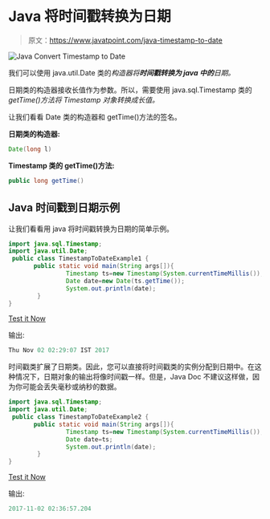 # Java 将时间戳转换为日期

> 原文：<https://www.javatpoint.com/java-timestamp-to-date>

![Java Convert Timestamp to Date](../img/4d74566c6abbe565da954a0d9709199f.png)

我们可以使用 java.util.Date 类的*构造器将**时间戳转换为 java 中的**日期。*

日期类的构造器接收长值作为参数。所以，需要使用 java.sql.Timestamp 类的 *getTime()方法将 Timestamp 对象转换成长值。*

让我们看看 Date 类的构造器和 getTime()方法的签名。

**日期类的构造器:**

```java
Date(long l)

```

**Timestamp 类的 getTime()方法:**

```java
public long getTime()

```

## Java 时间戳到日期示例

让我们看看用 java 将时间戳转换为日期的简单示例。

```java
import java.sql.Timestamp;  
import java.util.Date;  
 public class TimestampToDateExample1 {  
       public static void main(String args[]){  
                Timestamp ts=new Timestamp(System.currentTimeMillis());
                Date date=new Date(ts.getTime());
                System.out.println(date);                   
        }  
}  

```

[Test it Now](https://compiler.javatpoint.com/opr/test.jsp?filename=TimestampToDateExample1)

输出:

```java
Thu Nov 02 02:29:07 IST 2017

```

时间戳类扩展了日期类。因此，您可以直接将时间戳类的实例分配到日期中。在这种情况下，日期对象的输出将像时间戳一样。但是，Java Doc 不建议这样做，因为你可能会丢失毫秒或纳秒的数据。

```java
import java.sql.Timestamp;  
import java.util.Date;  
 public class TimestampToDateExample2 {  
       public static void main(String args[]){  
                Timestamp ts=new Timestamp(System.currentTimeMillis());
                Date date=ts;
                System.out.println(date);                   
        }  
}  

```

[Test it Now](https://compiler.javatpoint.com/opr/test.jsp?filename=TimestampToDateExample2)

输出:

```java
2017-11-02 02:36:57.204

```